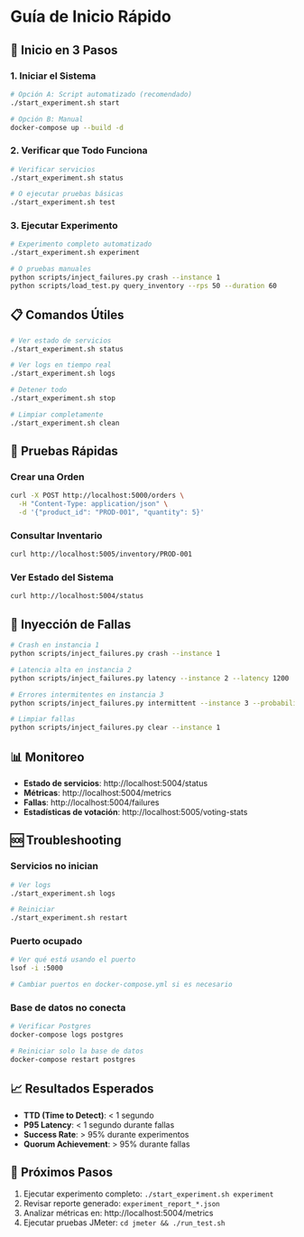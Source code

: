 # Guía de Inicio Rápido

## 🚀 Inicio en 3 Pasos

### 1. Iniciar el Sistema

```bash
# Opción A: Script automatizado (recomendado)
./start_experiment.sh start

# Opción B: Manual
docker-compose up --build -d
```

### 2. Verificar que Todo Funciona

```bash
# Verificar servicios
./start_experiment.sh status

# O ejecutar pruebas básicas
./start_experiment.sh test
```

### 3. Ejecutar Experimento

```bash
# Experimento completo automatizado
./start_experiment.sh experiment

# O pruebas manuales
python scripts/inject_failures.py crash --instance 1
python scripts/load_test.py query_inventory --rps 50 --duration 60
```

## 📋 Comandos Útiles

```bash
# Ver estado de servicios
./start_experiment.sh status

# Ver logs en tiempo real
./start_experiment.sh logs

# Detener todo
./start_experiment.sh stop

# Limpiar completamente
./start_experiment.sh clean
```

## 🧪 Pruebas Rápidas

### Crear una Orden
```bash
curl -X POST http://localhost:5000/orders \
  -H "Content-Type: application/json" \
  -d '{"product_id": "PROD-001", "quantity": 5}'
```

### Consultar Inventario
```bash
curl http://localhost:5005/inventory/PROD-001
```

### Ver Estado del Sistema
```bash
curl http://localhost:5004/status
```

## 🔧 Inyección de Fallas

```bash
# Crash en instancia 1
python scripts/inject_failures.py crash --instance 1

# Latencia alta en instancia 2
python scripts/inject_failures.py latency --instance 2 --latency 1200

# Errores intermitentes en instancia 3
python scripts/inject_failures.py intermittent --instance 3 --probability 0.5

# Limpiar fallas
python scripts/inject_failures.py clear --instance 1
```

## 📊 Monitoreo

- **Estado de servicios**: http://localhost:5004/status
- **Métricas**: http://localhost:5004/metrics
- **Fallas**: http://localhost:5004/failures
- **Estadísticas de votación**: http://localhost:5005/voting-stats

## 🆘 Troubleshooting

### Servicios no inician
```bash
# Ver logs
./start_experiment.sh logs

# Reiniciar
./start_experiment.sh restart
```

### Puerto ocupado
```bash
# Ver qué está usando el puerto
lsof -i :5000

# Cambiar puertos en docker-compose.yml si es necesario
```

### Base de datos no conecta
```bash
# Verificar Postgres
docker-compose logs postgres

# Reiniciar solo la base de datos
docker-compose restart postgres
```

## 📈 Resultados Esperados

- **TTD (Time to Detect)**: < 1 segundo
- **P95 Latency**: < 1 segundo durante fallas
- **Success Rate**: > 95% durante experimentos
- **Quorum Achievement**: > 95% durante fallas

## 🎯 Próximos Pasos

1. Ejecutar experimento completo: `./start_experiment.sh experiment`
2. Revisar reporte generado: `experiment_report_*.json`
3. Analizar métricas en: http://localhost:5004/metrics
4. Ejecutar pruebas JMeter: `cd jmeter && ./run_test.sh`